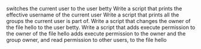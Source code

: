 switches the current user to the user betty
Write a script that prints the effective username of the current user
Write a script that prints all the groups the current user is part of.
Write a script that changes the owner of the file hello to the user betty.
Write a script that adds execute permission to the owner of the file hello
 adds execute permission to the owner and the group owner, and read permission to other users, to the file hello
